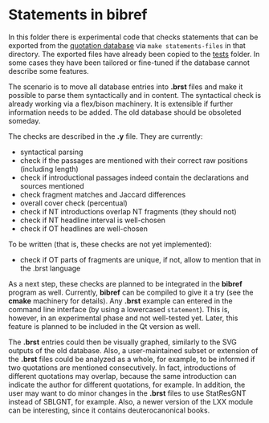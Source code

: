 # Statements in **bibref**

In this folder there is experimental code that checks statements that can be exported
from the [quotation database](../docs/common/quotations.sql) via `make statements-files`
in that directory. The exported files have already been copied to the [tests](tests) folder.
In some cases they have been tailored or fine-tuned if the database cannot describe
some features.

The scenario is to move all database entries into **.brst** files and
make it possible to parse them syntactically and in content. The
syntactical check is already working via a flex/bison machinery. It is
extensible if further information needs to be added. The old database
should be obsoleted someday.

The checks are described in the **.y** file. They are currently:

* syntactical parsing
* check if the passages are mentioned with their correct raw positions (including length)
* check if introductional passages indeed contain the declarations and sources mentioned
* check fragment matches and Jaccard differences
* overall cover check (percentual)
* check if NT introductions overlap NT fragments (they should not)
* check if NT headline interval is well-chosen
* check if OT headlines are well-chosen

To be written (that is, these checks are not yet implemented):

* check if OT parts of fragments are unique, if not, allow to mention that in the .brst language

As a next step, these checks are planned to be integrated in the **bibref** program as well.
Currently, **bibref** can be compiled to give it a try (see the **cmake** machinery
for details). Any **.brst** example can entered in the command line interface (by using
a lowercased `statement`). This is, however, in an experimental phase and not well-tested yet.
Later, this feature is planned to be included in the Qt version as well.

The **.brst** entries could then be visually graphed, similarly to the SVG outputs of the
old database. Also, a user-maintained subset or extension of the **.brst** files could
be analyzed as a whole, for example, to be informed if two quotations are mentioned
consecutively. In fact, introductions of different quotations may overlap, because
the same introduction can indicate the author for different quotations, for example.
In addition, the user may want to do minor changes in the **.brst** files
to use StatResGNT instead of SBLGNT, for example. Also, a newer version of the LXX module
can be interesting, since it contains deuterocanonical books.

